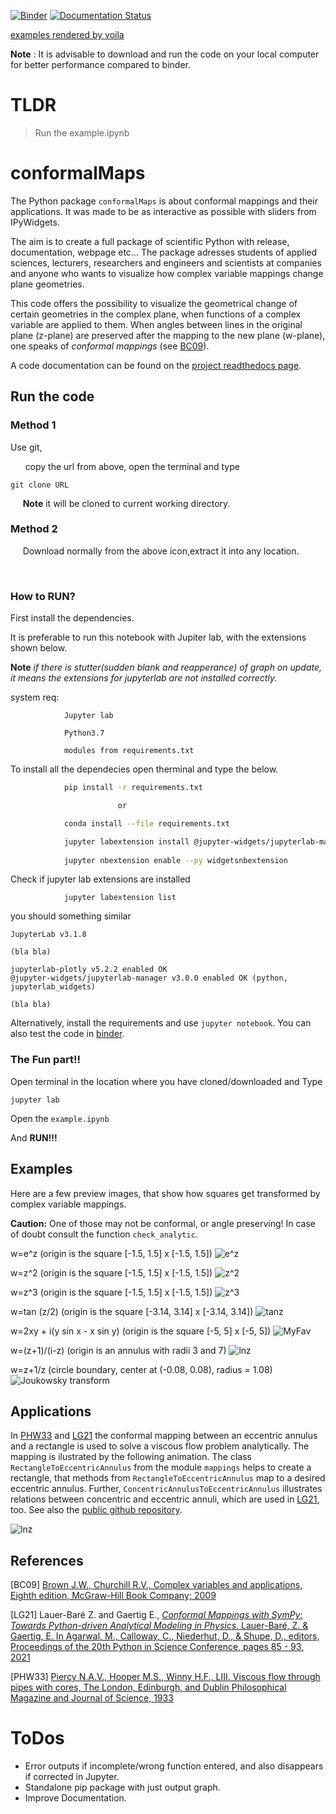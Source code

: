 [![Binder](https://mybinder.org/badge_logo.svg)](https://mybinder.org/v2/gh/im-AMS/Conformal-Maps/HEAD) [![Documentation Status](https://readthedocs.org/projects/conformal-maps/badge/?version=latest)](https://conformal-maps.readthedocs.io/en/latest/?badge=latest)

[examples rendered by voila](https://github.com/zolabar/Conformal-Maps/master?urlpath=voila%2Frender%2Fexample_voila.ipynb)

**Note** : It is advisable to download and run the code on your local computer for better performance compared to binder.

# TLDR
> Run the example.ipynb
# conformalMaps

The Python package ```conformalMaps``` is about conformal mappings and their applications. It was made to be as interactive as possible with sliders from IPyWidgets. 

The aim is to create a full package of scientific Python with release, documentation, webpage etc... The package adresses students of applied sciences, lecturers, researchers and engineers and scientists at companies and anyone who wants to visualize how complex variable mappings change plane geometries.

This code offers the possibility to visualize the geometrical change of certain geometries in the complex plane, when functions of a complex variable are applied to them. When angles between lines in the original plane (z-plane) are preserved after the mapping to the new plane (w-plane), one speaks of *conformal mappings* (see [BC09](https://www.mheducation.com/highered/product/complex-variables-applications-brown-churchill/M9780073383170.html)). 

A code documentation can be found on the [project readthedocs page](https://conformal-maps.readthedocs.io/en/latest/index.html).


## Run the code

### Method 1
Use git,

&nbsp;&nbsp; &nbsp;&nbsp; copy the url from above, open the terminal and type
```
git clone URL
```
&nbsp;&nbsp;&nbsp;&nbsp; **Note** it will be cloned to current working directory.

### Method 2
&nbsp;&nbsp;&nbsp;&nbsp; Download normally from the above icon,extract it into any location.

&nbsp;&nbsp;

### How to RUN?

First install the dependencies.

It is preferable to run this notebook with Jupiter lab, with the extensions shown below.

**Note**  *if there is stutter(sudden blank and reapperance) of graph on update, it means the extensions for jupyterlab are not installed correctly.*

system req:
```
            Jupyter lab

            Python3.7

            modules from requirements.txt

```
To install all the dependecies open therminal and type the below.
```bash
            pip install -r requirements.txt

                        or

            conda install --file requirements.txt

            jupyter labextension install @jupyter-widgets/jupyterlab-manager
            
            jupyter nbextension enable --py widgetsnbextension
```
Check if jupyter lab extensions are installed
```
            jupyter labextension list
```
you should something similar
```
JupyterLab v3.1.8

(bla bla)

jupyterlab-plotly v5.2.2 enabled OK
@jupyter-widgets/jupyterlab-manager v3.0.0 enabled OK (python, jupyterlab_widgets)

(bla bla)
```

Alternatively, install the requirements and use ```jupyter notebook```. You can also test the code in [binder](https://mybinder.org/).

### The Fun part!!
Open terminal in the location where you have cloned/downloaded and Type
```
jupyter lab
```

Open the `example.ipynb`

And **RUN!!!**

## Examples

Here are a few preview images, that show how squares get transformed by complex variable mappings. 

**Caution:** One of those may not be conformal, or angle preserving! In case of doubt consult the function ```check_analytic```.

w=e^z (origin is the square [-1.5, 1.5] x [-1.5, 1.5])
![e^z](Figures/e^z.gif)

w=z^2 (origin is the square [-1.5, 1.5] x [-1.5, 1.5])
![z^2](Figures/z^2.png)

w=z^3 (origin is the square [-1.5, 1.5] x [-1.5, 1.5])
![z^3](Figures/z^3.png)

w=tan (z/2) (origin is the square [-3.14, 3.14] x [-3.14, 3.14])
![tanz](Figures/tanz_2.png)

w=2xy + i(y sin x - x sin y) (origin is the square [-5, 5] x [-5, 5])
![MyFav](Figures/MyFav.png)

w=(z+1)/(i-z) (origin is an annulus with radii 3 and 7)
![lnz](Figures/moebius.png)

w=z+1/z (circle boundary, center at (-0.08, 0.08), radius = 1.08)
![Joukowsky transform](Figures/Joukowsky-transform.png)
## Applications

In [PHW33](https://www.tandfonline.com/doi/abs/10.1080/14786443309462212) and [LG21](https://conference.scipy.org/proceedings/scipy2021/lauer_bare_gaertig.html) the conformal mapping between an eccentric annulus and a rectangle is used to solve a viscous flow problem analytically. The mapping is ilustrated by the following animation. The class ```RectangleToEccentricAnnulus``` from the module ```mappings``` helps to create a rectangle, that methods from ```RectangleToEccentricAnnulus``` map to a desired eccentric annulus. Further, ```ConcentricAnnulusToEccentricAnnulus``` illustrates relations between concentric and eccentric annuli, which are used in [LG21](https://conference.scipy.org/proceedings/scipy2021/lauer_bare_gaertig.html), too. See also the [public github repository](https://github.com/zolabar/ConformalMappingSympy).

![lnz](Figures/mapping_arctan_colored_boundary.gif)

## References

[BC09] [Brown J.W., Churchill R.V., Complex variables and applications, Eighth edition, McGraw-Hill Book Company; 2009](https://www.mheducation.com/highered/product/complex-variables-applications-brown-churchill/M9780073383170.html)

[LG21] Lauer-Baré Z. and Gaertig E., [*Conformal Mappings with SymPy: Towards Python-driven Analytical Modeling in Physics*. Lauer-Baré, Z. & Gaertig, E. In Agarwal, M., Calloway, C., Niederhut, D., & Shupe, D., editors, Proceedings of the 20th Python in Science Conference, pages 85 - 93, 2021](https://conference.scipy.org/proceedings/scipy2021/lauer_bare_gaertig.html)

[PHW33] [Piercy N.A.V., Hooper M.S., Winny H.F., LIII. Viscous flow through pipes with cores, The London, Edinburgh, and Dublin Philosophical Magazine and Journal of Science, 1933](https://www.tandfonline.com/doi/abs/10.1080/14786443309462212)

# ToDos

- Error outputs if incomplete/wrong function entered, and also disappears if corrected in Jupyter.
- Standalone pip package with just output graph.
- Improve Documentation.
